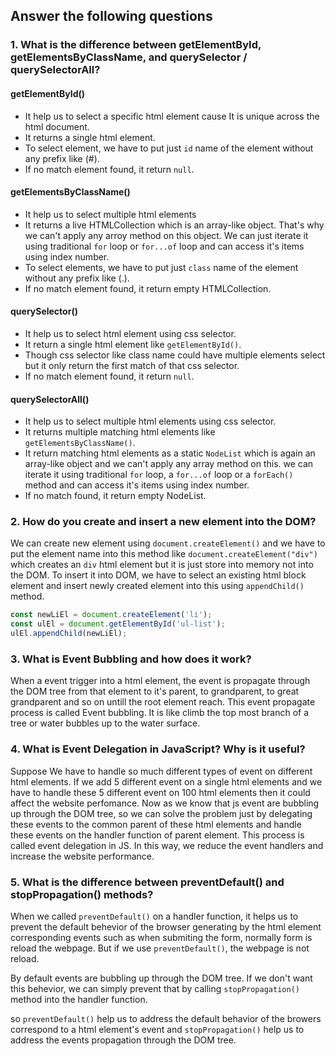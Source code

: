## Answer the following questions

### 1. What is the difference between getElementById, getElementsByClassName, and querySelector / querySelectorAll?

#### getElementById()

- It help us to select a specific html element cause It is unique across the html document.
- It returns a single html element.
- To select element, we have to put just `id` name of the element without any prefix like (#).
- If no match element found, it return `null`.

#### getElementsByClassName()

- It help us to select multiple html elements
- It returns a live HTMLCollection which is an array-like object. That's why we can't apply any arroy method on this object. We can just iterate it using traditional `for` loop or `for...of` loop and can access it's items using index number.
- To select elements, we have to put just `class` name of the element without any prefix like (.).
- If no match element found, it return empty HTMLCollection.

#### querySelector()

- It help us to select html element using css selector.
- It return a single html element like `getElementById()`.
- Though css selector like class name could have multiple elements select but it only return the first match of that css selector.
- If no match element found, it return `null`.

#### querySelectorAll()

- It help us to select multiple html elements using css selector.
- It returns multiple matching html elements like `getElementsByClassName()`.
- It return matching html elements as a static `NodeList` which is again an array-like object and we can't apply any array method on this. we can iterate it using traditional `for` loop, a `for...of` loop or a `forEach()` method and can access it's items using index number.
- If no match found, it return empty NodeList.

### 2. How do you create and insert a new element into the DOM?

We can create new element using `document.createElement()` and we have to put the element name into this method like `document.createElement("div")` which creates an `div` html element but it is just store into memory not into the DOM. To insert it into DOM, we have to select an existing html block element and insert newly created element into this using `appendChild()` method.

```js
const newLiEl = document.createElement('li');
const ulEl = document.getElementById('ul-list');
ulEl.appendChild(newLiEl);
```

### 3. What is Event Bubbling and how does it work?

When a event trigger into a html element, the event is propagate through the DOM tree from that element to it's parent, to grandparent, to great grandparent and so on untill the root element reach. This event propagate process is called Event bubbling. It is like climb the top most branch of a tree or water bubbles up to the water surface.

### 4. What is Event Delegation in JavaScript? Why is it useful?

Suppose We have to handle so much different types of event on different html elements. If we add 5 different event on a single html elements and we have to handle these 5 different event on 100 html elements then it could affect the website perfomance. Now as we know that js event are bubbling up through the DOM tree, so we can solve the problem just by delegating these events to the common parent of these html elements and handle these events on the handler function of parent element. This process is called event delegation in JS. In this way, we reduce the event handlers and increase the website performance.

### 5. What is the difference between preventDefault() and stopPropagation() methods?

When we called `preventDefault()` on a handler function, it helps us to prevent the default behevior of the browser generating by the html element corresponding events such as when submiting the form, normally form is reload the webpage. But if we use `preventDefault()`, the webpage is not reload.

By default events are bubbling up through the DOM tree. If we don't want this behevior, we can simply prevent that by calling `stopPropagation()` method into the handler function.

so `preventDefault()` help us to address the default behavior of the browers correspond to a html element's event and `stopPropagation()` help us to address the events propagation through the DOM tree.
